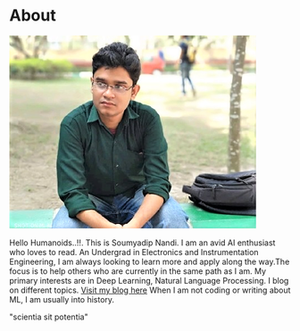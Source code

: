 # About

![Github Image](images/github%20(3).png)

Hello Humanoids..!!. This is Soumyadip Nandi. I am an avid AI enthusiast who loves to read. An Undergrad in Electronics and Instrumentation Engineering, I am always looking to learn more and apply along the way.The focus is to help others who are currently in the same path as I am. My primary interests are in Deep Learning, Natural Language Processing. I blog on different topics. [Visit my blog here](https://aiactivated.blogspot.com/) When I am not coding or writing about ML, I am usually into history. 

"scientia sit potentia"

